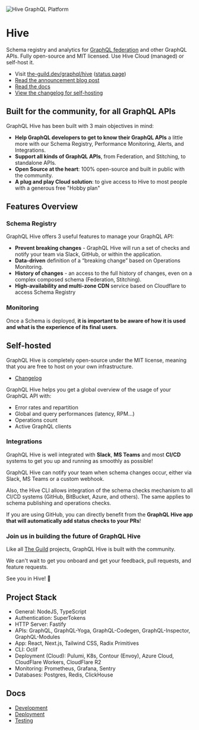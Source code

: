 ![Hive GraphQL Platform](https://the-guild.dev/graphql/hive/github-org-image.png)

# Hive

Schema registry and analytics for [GraphQL federation](https://the-guild.dev/graphql/hive/federation) and other GraphQL APIs.
Fully open-source and MIT licensed. Use Hive Cloud (managed) or self-host it.

- Visit [the-guild.dev/graphql/hive](https://the-guild.dev/graphql/hive)
  ([status page](https://status.graphql-hive.com))
- [Read the announcement blog post](https://the-guild.dev/blog/announcing-graphql-hive-public)
- [Read the docs](https://the-guild.dev/graphql/hive/docs)
- [View the changelog for self-hosting](./deployment/CHANGELOG.md)

## Built for the community, for all GraphQL APIs

GraphQL Hive has been built with 3 main objectives in mind:

- **Help GraphQL developers to get to know their GraphQL APIs** a little more with our Schema
  Registry, Performance Monitoring, Alerts, and Integrations.
- **Support all kinds of GraphQL APIs**, from Federation, and Stitching, to standalone APIs.
- **Open Source at the heart**: 100% open-source and built in public with the community.
- **A plug and play Cloud solution**: to give access to Hive to most people with a generous free
  "Hobby plan"

## Features Overview

### Schema Registry

GraphQL Hive offers 3 useful features to manage your GraphQL API:

- **Prevent breaking changes** - GraphQL Hive will run a set of checks and notify your team via
  Slack, GitHub, or within the application.
- **Data-driven** definition of a “breaking change” based on Operations Monitoring.
- **History of changes** - an access to the full history of changes, even on a complex composed
  schema (Federation, Stitching).
- **High-availability and multi-zone CDN** service based on Cloudflare to access Schema Registry

### Monitoring

Once a Schema is deployed, **it is important to be aware of how it is used and what is the
experience of its final users**.

## Self-hosted

GraphQL Hive is completely open-source under the MIT license, meaning that you are free to host on
your own infrastructure.

- [Changelog](./deployments/CHANGELOG.md)

GraphQL Hive helps you get a global overview of the usage of your GraphQL API with:

- Error rates and repartition
- Global and query performances (latency, RPM…)
- Operations count
- Active GraphQL clients

### Integrations

GraphQL Hive is well integrated with **Slack**, **MS Teams** and most **CI/CD** systems to get you
up and running as smoothly as possible!

GraphQL Hive can notify your team when schema changes occur, either via Slack, MS Teams or a custom
webhook.

Also, the Hive CLI allows integration of the schema checks mechanism to all CI/CD systems (GitHub,
BitBucket, Azure, and others). The same applies to schema publishing and operations checks.

If you are using GitHub, you can directly benefit from the **GraphQL Hive app that will
automatically add status checks to your PRs**!

### Join us in building the future of GraphQL Hive

Like all [The Guild](https://the-guild.dev) projects, GraphQL Hive is built with the community.

We can't wait to get you onboard and get your feedback, pull requests, and feature requests.

See you in Hive! 🐝

## Project Stack

- General: NodeJS, TypeScript
- Authentication: SuperTokens
- HTTP Server: Fastify
- APIs: GraphQL, GraphQL-Yoga, GraphQL-Codegen, GraphQL-Inspector, GraphQL-Modules
- App: React, Next.js, Tailwind CSS, Radix Primitives
- CLI: Oclif
- Deployment (Cloud): Pulumi, K8s, Contour (Envoy), Azure Cloud, CloudFlare Workers, CloudFlare R2
- Monitoring: Prometheus, Grafana, Sentry
- Databases: Postgres, Redis, ClickHouse

## Docs

- [Development](./docs/DEVELOPMENT.md)
- [Deployment](./docs/DEPLOYMENT.md)
- [Testing](./docs/TESTING.md)
